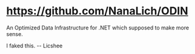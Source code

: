 # https://github.com/NanaLich/ODIN

An Optimized Data Infrastructure for .NET which supposed to make more sense.

I faked this. -- Licshee

